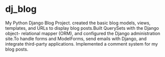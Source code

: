 # dj_blog
My Python Django Blog Project.
created the basic blog models, views, templates, and URLs to display blog posts.Built QuerySets with the Django object- relational mapper (ORM), 
and configured the Django administration site.To handle forms and ModelForms, send emails with Django, and integrate third-party applications.
Implemented a comment system for my blog posts. 
